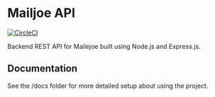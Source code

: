 # Mailjoe API

[![CircleCI](https://circleci.com/gh/mailejoe/mailejoe-api.svg?style=svg)](https://circleci.com/gh/mailejoe/mailejoe-api)

Backend REST API for Mailejoe built using Node.js and Express.js.

## Documentation

See the /docs folder for more detailed setup about using the project.
